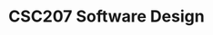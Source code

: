 ---
layout: post
title: CSC207 Software Design
category: coursework
description: Notes and course information on Software Design
image: assets/images/pic11.jpg
nav-menu: false
---
